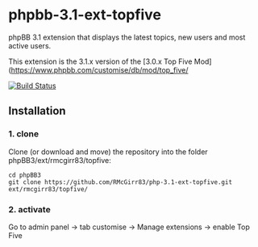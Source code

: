 phpbb-3.1-ext-topfive
=========================

phpBB 3.1 extension that displays the latest topics, new users and most active users.

This extension is the 3.1.x version of the [3.0.x Top Five Mod](https://www.phpbb.com/customise/db/mod/top_five/

[![Build Status](https://travis-ci.org/RMcGirr83/phpbb-3.1-ext-topfive.svg?branch=master)](https://travis-ci.org/RMcGirr83/phpbb-3.1-ext-topfive)
## Installation

### 1. clone
Clone (or download and move) the repository into the folder phpBB3/ext/rmcgirr83/topfive:

```
cd phpBB3
git clone https://github.com/RMcGirr83/php-3.1-ext-topfive.git ext/rmcgirr83/topfive/
```

### 2. activate
Go to admin panel -> tab customise -> Manage extensions -> enable Top Five

